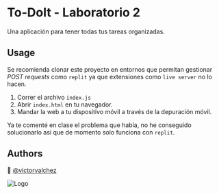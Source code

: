 # To-DoIt - Laboratorio 2
Una aplicación para tener todas tus tareas organizadas.



## Usage
Se recomienda clonar este proyecto en entornos que permitan gestionar _POST requests_ como `replit` ya que extensiones como `live server` no lo hacen.

1. Correr el archivo `index.js`
2. Abrir `index.html` en tu navegador.
3. Mandar la web a tu dispositivo móvil a través de la depuración móvil.

Ya te comenté en clase el problema que había, no he conseguido solucionarlo así que de momento solo funciona con `replit`.

## Authors

🚀 [@victorvalchez](https://www.github.com/victorvalchez)


![Logo](https://lh5.googleusercontent.com/proxy/2WBXjzZ89vUiq3ofu605eGbASyzwnIDOh080DXw1K8C_JXjd591B9Xuwz16es3JF2dVAPg3USQ1z7h_oJQTnztdMdGhzGDaJxPg77mjlQ1QtCRkkCLvZfUCGbxLHCQfZJoOTx1j2OPcQ)



